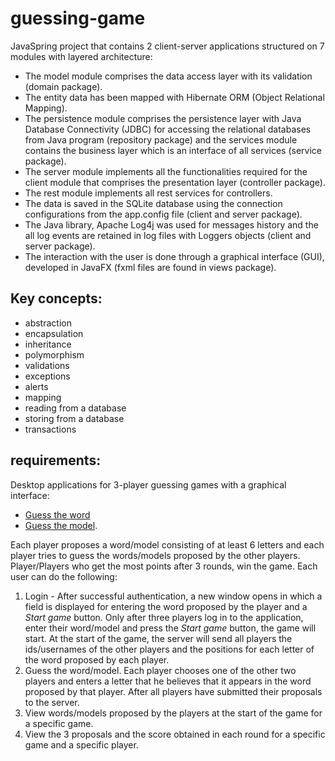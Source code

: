 # guessing-game

JavaSpring project that contains 2 client-server applications structured on 7 modules with layered architecture:
- The model module comprises the data access layer with its validation (domain package).
- The entity data has been mapped with Hibernate ORM (Object Relational Mapping).
- The persistence module comprises the persistence layer with Java Database Connectivity (JDBC) for accessing the relational databases from Java program (repository package) and the services module contains the business layer which is an interface of all services (service package).
- The server module implements all the functionalities required for the client module that comprises the presentation layer (controller package).
- The rest module implements all rest services for controllers.
- The data is saved in the SQLite database using the connection configurations from the app.config file (client and server package).
- The Java library, Apache Log4j was used for messages history and the all log events are retained in log files with Loggers objects (client and server package).
- The interaction with the user is done through a graphical interface (GUI), developed in JavaFX (fxml files are found in views package).

## Key concepts:
- abstraction
- encapsulation
- inheritance
- polymorphism
- validations
- exceptions
- alerts
- mapping
- reading from a database
- storing from a database
- transactions

## requirements:

Desktop applications for 3-player guessing games with a graphical interface:
- [Guess the word](https://github.com/Iri25/mpp-games-project-Iri25/tree/main/GuessWord)
- [Guess the model](https://github.com/Iri25/mpp-games-project-Iri25/tree/main/GuessModel).
  
Each player proposes a word/model consisting of at least 6 letters and each player tries to guess the words/models proposed by the other players. Player/Players who get the most points after 3 rounds, win the game. Each user can do the following:
1. Login - After successful authentication, a new window opens in which a field is displayed for entering the word proposed by the player and a <i>Start game</i> button. Only after three players log in to the application, enter their word/model and press the <i>Start game</i> button, the game will start. At the start of the game, the server will send all players the ids/usernames of the other players and the positions for each letter of the word proposed by each player.
2. Guess the word/model. Each player chooses one of the other two players and enters a letter that he believes that it appears in the word proposed by that player. After all players have submitted their proposals to the server.
3. View words/models proposed by the players at the start of the game for a specific game.
4. View the 3 proposals and the score obtained in each round for a specific game and a specific player.
